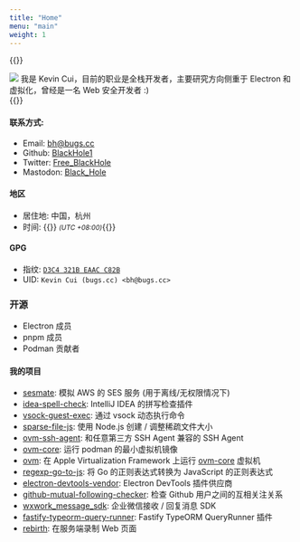 ```yaml
---
title: "Home"
menu: "main"
weight: 1
---
```


{{<rawhtml>}}
<div class="about-me">

<img src="../img/avatar.jpg" />
<span>我是 Kevin Cui，目前的职业是全栈开发者，主要研究方向侧重于 Electron 和虚拟化，曾经是一名 Web 安全开发者 :)</span>
</div>
{{</rawhtml>}}

#### 联系方式:

* Email: bh@bugs.cc
* Github: [BlackHole1]
* Twitter: [Free_BlackHole]
* Mastodon: [Black_Hole]

#### 地区

* 居住地: 中国，杭州
* 时间: {{<rawhtml>}} <span id="time"></span><small><i> (UTC +08:00)</i></small>{{</rawhtml>}}

#### GPG

* 指纹: [`D3C4 321B EAAC C82B`]
* UID: `Kevin Cui (bugs.cc) <bh@bugs.cc>`


### 开源

* Electron 成员
* pnpm 成员
* Podman 贡献者

#### 我的项目

* [sesmate]: 模拟 AWS 的 SES 服务 (用于离线/无权限情况下)
* [idea-spell-check]: IntelliJ IDEA 的拼写检查插件
* [vsock-guest-exec]: 通过 vsock 动态执行命令
* [sparse-file-js]: 使用 Node.js 创建 / 调整稀疏文件大小
* [ovm-ssh-agent]: 和任意第三方 SSH Agent 兼容的 SSH Agent
* [ovm-core]: 运行 podman 的最小虚拟机镜像
* [ovm]: 在 Apple Virtualization Framework 上运行 [ovm-core] 虚拟机
* [regexp-go-to-js]: 将 Go 的正则表达式转换为 JavaScript 的正则表达式
* [electron-devtools-vendor]: Electron DevTools 插件供应商
* [github-mutual-following-checker]: 检查 Github 用户之间的互相关注关系
* [wxwork_message_sdk]: 企业微信接收 / 回复消息 SDK
* [fastify-typeorm-query-runner]: Fastify TypeORM QueryRunner 插件
* [rebirth]: 在服务端录制 Web 页面

[BlackHole1]: https://github.com/BlackHole1
[Free_BlackHole]: https://twitter.com/Free_BlackHole
[Black_Hole]: https://mastodon.social/@Black_Hole
[`D3C4 321B EAAC C82B`]: https://keys.openpgp.org/search?q=91AB856CABADBDD607660643D3C4321BEAACC82B
[sesmate]: https://github.com/BlackHole1/sesmate
[idea-spell-check]: https://github.com/BlackHole1/idea-spell-check
[vsock-guest-exec]: https://github.com/oomol-lab/vsock-guest-exec
[sparse-file-js]: https://github.com/oomol-lab/sparse-file-js
[ovm-ssh-agent]: https://github.com/oomol-lab/ovm-ssh-agent
[ovm-core]: https://github.com/oomol-lab/ovm-core
[ovm]: https://github.com/oomol-lab/ovm
[regexp-go-to-js]: https://github.com/BlackHole1/regexp-go-to-js
[electron-devtools-vendor]: https://github.com/BlackHole1/electron-devtools-vendor
[github-mutual-following-checker]: https://github.com/BlackHole1/github-mutual-following-checker
[wxwork_message_sdk]: https://github.com/BlackHole1/wxwork_message_sdk
[fastify-typeorm-query-runner]: https://github.com/web-server-userland/fastify-typeorm-query-runner
[rebirth]: https://github.com/alo7/rebirth

